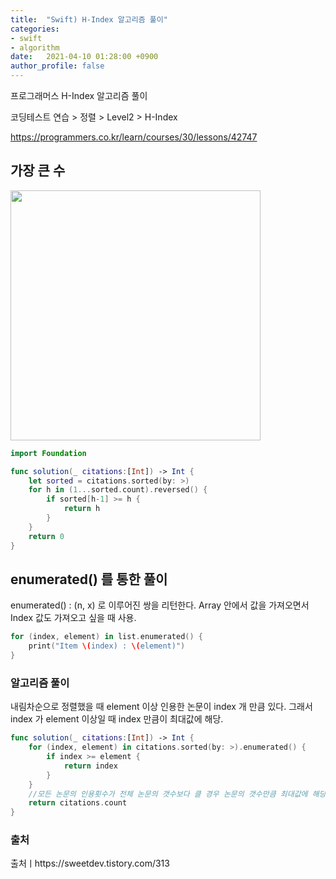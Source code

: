 ```yaml
---
title:  "Swift) H-Index 알고리즘 풀이"
categories:
- swift
- algorithm
date:   2021-04-10 01:28:00 +0900
author_profile: false
---
```

프로그래머스 H-Index 알고리즘 풀이

코딩테스트 연습 > 정렬 > Level2 > H-Index

https://programmers.co.kr/learn/courses/30/lessons/42747

## 가장 큰 수
<img src ="https://user-images.githubusercontent.com/69136340/114207432-562f8b80-9997-11eb-9199-9a1bd294f392.png" width ="400">

```swift
import Foundation

func solution(_ citations:[Int]) -> Int {
    let sorted = citations.sorted(by: >)
    for h in (1...sorted.count).reversed() {
        if sorted[h-1] >= h {
            return h
        }
    }
    return 0
}
```

## enumerated() 를 통한 풀이
enumerated() : (n, x) 로 이루어진 쌍을 리턴한다. Array 안에서 값을 가져오면서 Index 값도 가져오고 싶을 때 사용.
```swift
for (index, element) in list.enumerated() {
    print("Item \(index) : \(element)")
}
```
### 알고리즘 풀이
내림차순으로 정렬했을 때 element 이상 인용한 논문이 index 개 만큼 있다. 그래서 index 가 element 이상일 때 index 만큼이 최대값에 해당.

```swift
func solution(_ citations:[Int]) -> Int {
    for (index, element) in citations.sorted(by: >).enumerated() {
        if index >= element {
            return index
        }
    }
    //모든 논문의 인용횟수가 전체 논문의 갯수보다 클 경우 논문의 갯수만큼 최대값에 해당.
    return citations.count
}
```

### 출처
출처ㅣhttps://sweetdev.tistory.com/313
